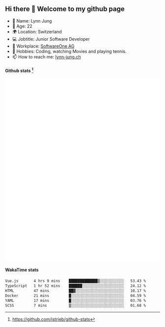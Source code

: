 ## Hi there 👋 Welcome to my github page

- 🧑 Name: Lynn Jung
- 🔞 Age: 22
- 🌍 Location: Switzerland
- 💻 Jobtitle: Junior Software Developer
- 🏢 Workplace: [SoftwareOne AG](https://www.softwareone.com/)
- 🎾 Hobbies: Coding, watching Movies and playing tennis.
- 📫 How to reach me: [lynn-jung.ch](https://lynn-jung.ch/)


#### Github stats [^1]
![](https://github.com/lynn-jung/github-stats/blob/master/generated/overview.svg)  ![](https://github.com/lynn-jung/github-stats/blob/master/generated/languages.svg)


#### WakaTime stats
<!--START_SECTION:waka-->

```text
Vue.js       4 hrs 9 mins    █████████████▒░░░░░░░░░░░   53.43 %
TypeScript   1 hr 52 mins    ██████░░░░░░░░░░░░░░░░░░░   24.12 %
HTML         47 mins         ██▓░░░░░░░░░░░░░░░░░░░░░░   10.17 %
Docker       21 mins         █░░░░░░░░░░░░░░░░░░░░░░░░   04.59 %
YAML         17 mins         █░░░░░░░░░░░░░░░░░░░░░░░░   03.76 %
SCSS         7 mins          ▒░░░░░░░░░░░░░░░░░░░░░░░░   01.68 %
```

<!--END_SECTION:waka-->

[^1]: https://github.com/jstrieb/github-stats
